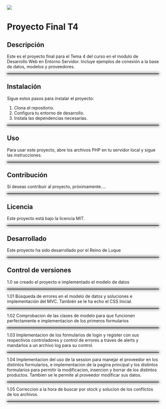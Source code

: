 
<img src="https://i.redd.it/ifw1keannjw41.jpg">

# Proyecto Final T4

## Descripción
Este es el proyecto final para el Tema 4 del curso en el modulo de Desarrollo Web en Entorno Servidor. Incluye ejemplos de conexión a la base de datos, modelos y proveedores.

<hr style="height: 2px; background-color: #333; box-shadow: 0 0 10px 1px #333;">

## Instalación
Sigue estos pasos para instalar el proyecto:
1. Clona el repositorio.
2. Configura tu entorno de desarrollo.
3. Instala las dependencias necesarias.

<hr style="height: 2px; background-color: #333; box-shadow: 0 0 10px 1px #333;">

## Uso
Para usar este proyecto, abre los archivos PHP en tu servidor local y sigue las instrucciones.

<hr style="height: 2px; background-color: #333; box-shadow: 0 0 10px 1px #333;">

## Contribución
Si deseas contribuir al proyecto, próximamente....

<hr style="height: 2px; background-color: #333; box-shadow: 0 0 10px 1px #333;">

## Licencia
Este proyecto está bajo la licencia MIT.

<hr style="height: 2px; background-color: #333; box-shadow: 0 0 10px 1px #333;">

## Desarrollado 
Este proyecto ha sido desarrollado por el Reino de Luque

<hr style="height: 2px; background-color: #333; box-shadow: 0 0 10px 1px #333;">

## Control de versiones

1.0 se creado el proyecto e implementado el modelo de datos

<hr style="height: 2px; background-color: #333; box-shadow: 0 0 10px 1px #333;">

1.01 Búsqueda de errores en el modelo de datos y soluciones e implementación del MVC. También se le ha echo el CSS Inicial.

<hr style="height: 2px; background-color: #333; box-shadow: 0 0 10px 1px #333;">

1.02 Comprobacion de las clases de modelo para que funcionen perfectamente e implementacion de los primeros formularios

<hr style="height: 2px; background-color: #333; box-shadow: 0 0 10px 1px #333;">

1.03 Implementacion de los formularios de login y register con sus respectivos controladores
y control de errores a traves de alerts y mandarlos a un archivo log para su control.

<hr style="height: 2px; background-color: #333; box-shadow: 0 0 10px 1px #333;">

1.04 Implementacion del uso de la session para manejar el proveedor en los distintos formularios, e implementacion de la pagina principal
y los distintos formularios para permitir la modificacion, insercion y borrar de los distintos productos. Tambien se le permite al proveedor
modificar sus datos.

<hr style="height: 2px; background-color: #333; box-shadow: 0 0 10px 1px #333;">

1.05 Correccion a la hora de buscar por stock y solucion de los conflictos
de los archivos.

<hr style="height: 2px; background-color: #333; box-shadow: 0 0 10px 1px #333;">